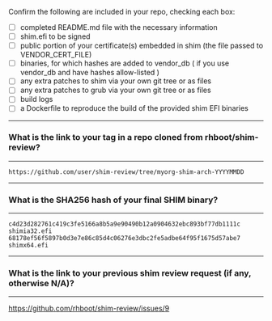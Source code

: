 Confirm the following are included in your repo, checking each box:

 - [ ] completed README.md file with the necessary information
 - [ ] shim.efi to be signed
 - [ ] public portion of your certificate(s) embedded in shim (the file passed to VENDOR_CERT_FILE)
 - [ ] binaries, for which hashes are added to vendor_db ( if you use vendor_db and have hashes allow-listed )
 - [ ] any extra patches to shim via your own git tree or as files
 - [ ] any extra patches to grub via your own git tree or as files
 - [ ] build logs
 - [ ] a Dockerfile to reproduce the build of the provided shim EFI binaries

-------------------------------------------------------------------------------
### What is the link to your tag in a repo cloned from rhboot/shim-review?
-------------------------------------------------------------------------------
`https://github.com/user/shim-review/tree/myorg-shim-arch-YYYYMMDD`

-------------------------------------------------------------------------------
### What is the SHA256 hash of your final SHIM binary?
-------------------------------------------------------------------------------
```
c4d23d282761c419c3fe5166a8b5a9e90490b12a0904632ebc893bf77db1111c  shimia32.efi
68178ef56f5897b0d3e7e86c85d4c06276e3dbc2fe5adbe64f95f1675d57abe7  shimx64.efi
```

-------------------------------------------------------------------------------
### What is the link to your previous shim review request (if any, otherwise N/A)?
-------------------------------------------------------------------------------
https://github.com/rhboot/shim-review/issues/9
